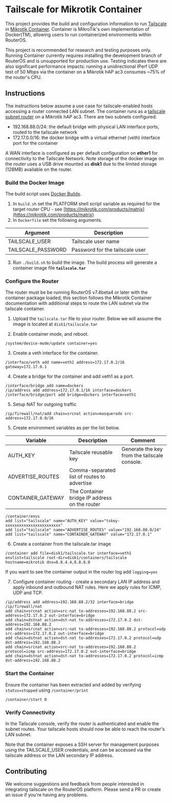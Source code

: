 # Tailscale for Mikrotik Container

This project provides the build and configuration information to run [Tailscale](https://tailscale.com) in [Mikrotik Container](https://help.mikrotik.com/docs/display/ROS/Container). Container is MikroTik's own implementation of Docker(TM), allowing users to run containerized environments within RouterOS.

This project is recommended for research and testing purposes only. Running Container currently requires installing the development branch of RouterOS and is unsupported for production use. Testing indicates there are also significant performance impacts: running a unidirectional IPerf UDP test of 50 Mbps via the container on a Mikrotik hAP ac3 consumes ~75% of the router's CPU.

## Instructions

The instructions below assume a use case for tailscale-enabled hosts accessing a router connected LAN subnet. The container runs as a [tailscale subnet router](https://tailscale.com/kb/1019/subnets/) on a Mikrotik hAP ac3. There are two subnets configured:

* 192.168.88.0/24: the default bridge with physical LAN interface ports, routed to the tailscale network
* 172.17.0.0/16: the docker bridge with a virtual ethernet (veth) interface port for the container

A WAN interface is configured as per default configuration on **ether1** for connectivity to the Tailscale Network. Note storage of the docker image on the router uses a USB drive mounted as **disk1** due to the limited storage (128MB) available on the router.

### Build the Docker Image

The build script uses [Docker Buildx](https://docs.docker.com/buildx/working-with-buildx/).

1. In `build.sh` set the PLATFORM shell script variable as required for the target router CPU - see [https://mikrotik.com/products/matrix](https://mikrotik.com/products/matrix)
2. In `Dockerfile` set the following arguments.

| Argument           | Description                     |
| ------------------ | ------------------------------- |
| TAILSCALE_USER     | Tailscale user name             |
| TAILSCALE_PASSWORD | Password for the tailscale user |

3. Run `./build.sh` to build the image. The build process will generate a container image file **`tailscale.tar`**

### Configure the Router

The router must be be running  RouterOS v7.4beta4 or later with the container package loaded; this section follows the Mikrotik Container documentation with additional steps to route the LAN subnet via the tailscale container.

1. Upload the `tailscale.tar` file to your router. Below we will assume the image is located at `disk1/tailscale.tar`

2. Enable container mode, and reboot.

```
/system/device-mode/update container=yes
```

3. Create a veth interface for the container.

```
/interface/veth add name=veth1 address=172.17.0.2/16 gateway=172.17.0.1
```

4. Create a bridge for the container and add veth1 as a port.

```
/interface/bridge add name=dockers
/ip/address add address=172.17.0.1/16 interface=dockers
/interface/bridge/port add bridge=dockers interface=veth1
```

5. Setup NAT for outgoing traffic

```
/ip/firewall/nat/add chain=srcnat action=masquerade src-address=172.17.0.0/16
```

5. Create environment variables as per the list below.

| Variable          | Description                                   | Comment                                      |
| ----------------- | --------------------------------------------- | -------------------------------------------- |
| AUTH_KEY          | Tailscale reusable key                        | Generate the key from the tailscale console. |
| ADVERTISE_ROUTES  | Comma-separated list of routes to advertise   |                                              |
| CONTAINER_GATEWAY | The Container bridge IP address on the router |                                              |

```
/container/envs
add list="tailscale" name="AUTH_KEY" value="tskey-xxxxxxxxxxxxxxxxxxxxxxxx"
add list="tailscale" name="ADVERTISE_ROUTES" value="192.168.88.0/24"
add list="tailscale" name="CONTAINER_GATEWAY" value="172.17.0.1"
```

6. Create a container from the tailscale.tar image

```
/container add file=disk1/tailscale.tar interface=veth1 envlist=tailscale root-dir=disk1/containers/tailscale hostname=mikrotik dns=8.8.4.4,8.8.8.8
```

If you want to see the container output in the router log add `logging=yes` 

7. Configure container routing - create a secondary LAN IP address and apply inbound and outbound NAT rules. Here we apply rules for ICMP, UDP and TCP.

```
/ip/address add address=192.168.88.2/32 interface=bridge
/ip/firewall/nat
add chain=srcnat action=src-nat to-addresses=192.168.88.2 src-address=172.17.0.2 out-interface=bridge
add chain=dstnat action=dst-nat to-addresses=172.17.0.2 dst-address=192.168.88.2
add chain=srcnat action=src-nat to-addresses=192.168.88.2 protocol=udp src-address=172.17.0.2 out-interface=bridge
add chain=dstnat action=dst-nat to-addresses=172.17.0.2 protocol=udp dst-address=192.168.88.2
add chain=srcnat action=src-nat to-addresses=192.168.88.2 protocol=icmp src-address=172.17.0.2 out-interface=bridge
add chain=dstnat action=dst-nat to-addresses=172.17.0.2 protocol=icmp dst-address=192.168.88.2
```

### Start the Container

Ensure the container has been extracted and added by verifying `status=stopped` using `/container/print` 

```
/container/start 0
```

### Verify Connectivity

In the Tailscale console, verify the router is authenticated and enable the subnet routes. Your tailscale hosts should now be able to reach the router's LAN subnet. 

Note that the container exposes a SSH server for management purposes using the TAILSCALE_USER credentials, and can be accessed via the tailscale address or the LAN secondary IP address.

## Contributing

We welcome suggestions and feedback from people interested in integrating tailscale on the RouterOS platform. Please send a PR or create an issue if you're having any problems.



